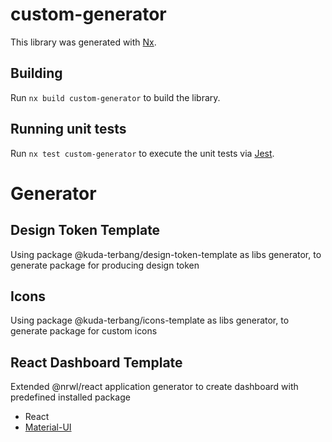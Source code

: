 # custom-generator

This library was generated with [Nx](https://nx.dev).

## Building

Run `nx build custom-generator` to build the library.

## Running unit tests

Run `nx test custom-generator` to execute the unit tests via [Jest](https://jestjs.io).

# Generator

## Design Token Template

Using package @kuda-terbang/design-token-template as libs generator, to generate package for producing design token

## Icons

Using package @kuda-terbang/icons-template as libs generator, to generate package for custom icons

## React Dashboard Template

Extended @nrwl/react application generator to create dashboard with predefined installed package

- React
- [Material-UI](http://mui.com/)
